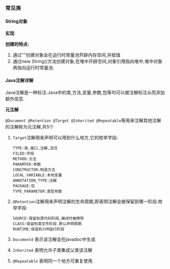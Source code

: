 ### 常见类

#### String对象

**实现**:

**创建的特点:**

1. 通过""创建对象会在运行时常量池开辟内存空间,并赋值
2. 通过new String()方法创建对象,在堆中开辟空间,对象引用指向堆中,堆中对象再指向运行时常量池.

#### Java注解详解

Java注解是一种标注.Java中的类,方法,变量,参数,包等均可以被注解标注从而添加额外信息.

**元注解**

`@Document @Retention @Target @Inherited @Repeatable`等用来注解其他注解的注解称为元注解,共5个

1. `Target`注解用来声明可以用到什么地方,它的枚举字段:

   ```
   TYPE:类,接口,注解,没住
   FILED:字段
   METHOD:方法
   PARAMTER:参数
   CONSTRUCTOR:构造方法
   LOCAL_VARIABLE:本地变量
   ANNOTATION_TYPE:注解
   PACKAGE:包
   TYPE_PARAMETER:类型参数
   ```

2. `@Retention`注解用来声明注解的生命周期,即表明注解会被保留到哪一阶段.枚举字段:

   ```
   SOURCE:保留到源代码阶段,编译时被擦除
   CLASS:保留到类文件阶段.默认声明周期
   RUNTIME:保留到JVM运行阶段
   ```

3. `Documentd` 表示该注解会在javadoc中生成

4. `Inherited` 表明允许子类集成父类该注解

5. `@Repeatable` 表明同一个地方可重复使用.

   ​